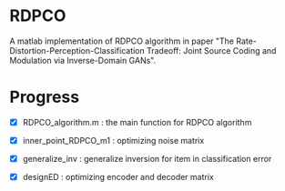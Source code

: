 # RDPCO
A matlab implementation of RDPCO algorithm in paper "The  Rate-Distortion-Perception-Classification Tradeoff: Joint Source Coding and Modulation via Inverse-Domain GANs".

# Progress
- [x] RDPCO_algorithm.m : the main function for RDPCO algorithm
- [x] inner_point_RDPCO_m1 : optimizing noise matrix
- [x] generalize_inv : generalize inversion for item in classification error
- [x] designED : optimizing encoder and decoder matrix


